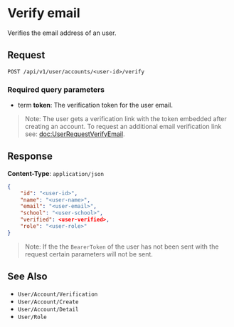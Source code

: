 # Verify email

Verifies the email address of an user.

## Request 

    POST /api/v1/user/accounts/<user-id>/verify

### Required query parameters

- term **token**: The verification token for the user email.

> Note: The user gets a verification link with the token embedded after creating an account. To request an additional email verification link see: <doc:UserRequestVerifyEmail>.

## Response

**Content-Type**: `application/json`

```json
{
    "id": "<user-id>",
    "name": "<user-name>",
    "email": "<user-email>",
    "school": "<user-school>",
    "verified": <user-verified>,
    "role": "<user-role>"
}
```

> Note: If the the `BearerToken` of the user has not been sent with the request certain parameters will not be sent.

## See Also

* ``User/Account/Verification``
* ``User/Account/Create``
* ``User/Account/Detail``
* ``User/Role``
